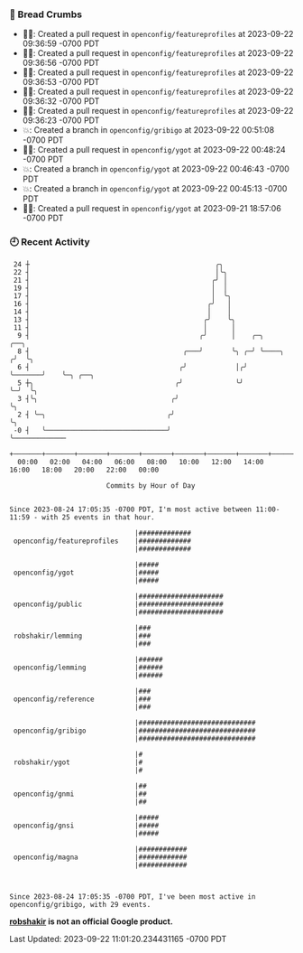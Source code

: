 ### 🍞 Bread Crumbs

 * ✍🏼: Created a pull request in `openconfig/featureprofiles` at 2023-09-22 09:36:59 -0700 PDT
 * ✍🏼: Created a pull request in `openconfig/featureprofiles` at 2023-09-22 09:36:56 -0700 PDT
 * ✍🏼: Created a pull request in `openconfig/featureprofiles` at 2023-09-22 09:36:53 -0700 PDT
 * ✍🏼: Created a pull request in `openconfig/featureprofiles` at 2023-09-22 09:36:32 -0700 PDT
 * ✍🏼: Created a pull request in `openconfig/featureprofiles` at 2023-09-22 09:36:23 -0700 PDT
 * 💥: Created a branch in `openconfig/gribigo` at 2023-09-22 00:51:08 -0700 PDT
 * ✍🏼: Created a pull request in `openconfig/ygot` at 2023-09-22 00:48:24 -0700 PDT
 * 💥: Created a branch in `openconfig/ygot` at 2023-09-22 00:46:43 -0700 PDT
 * 💥: Created a branch in `openconfig/ygot` at 2023-09-22 00:45:13 -0700 PDT
 * ✍🏼: Created a pull request in `openconfig/ygot` at 2023-09-21 18:57:06 -0700 PDT

### 🕘 Recent Activity
```
 24 ┼                                              ╭╮
 22 ┤                                              │╰╮
 21 ┤                                             ╭╯ │
 19 ┤                                             │  │
 17 ┤                                             │  ╰╮
 16 ┤                                            ╭╯   │
 14 ┤                                            │    │
 13 ┤                                           ╭╯    ╰╮
 11 ┤                                           │      │
  9 ┤                                          ╭╯      │    ╭─╮             ╭──╮
  8 ┤                                      ╭───╯       ╰╮ ╭─╯ ╰────╮       ╭╯  ╰╮
  6 ┤                                     ╭╯            │╭╯        ╰───────╯    ╰─╮ ╭──╮
  5 ┼╮                                   ╭╯             ╰╯                        ╰─╯  ╰╮
  3 ┤╰╮                                 ╭╯                                              ╰╮
  2 ┤ ╰─╮                              ╭╯                                                ╰╮
 -0 ┤   ╰──────────────────────────────╯                                                  ╰─────────────
    +───────+───────+───────+───────+───────+───────+───────+───────+───────+───────+───────+───────+────
  00:00   02:00   04:00   06:00   08:00   10:00   12:00   14:00   16:00   18:00   20:00   22:00   00:00   

						Commits by Hour of Day


Since 2023-08-24 17:05:35 -0700 PDT, I'm most active between 11:00-11:59 - with 25 events in that hour.

```



```
                               |#############
 openconfig/featureprofiles    |#############
                               |#############

                               |#####
 openconfig/ygot               |#####
                               |#####

                               |#####################
 openconfig/public             |#####################
                               |#####################

                               |###
 robshakir/lemming             |###
                               |###

                               |######
 openconfig/lemming            |######
                               |######

                               |###
 openconfig/reference          |###
                               |###

                               |#############################
 openconfig/gribigo            |#############################
                               |#############################

                               |#
 robshakir/ygot                |#
                               |#

                               |##
 openconfig/gnmi               |##
                               |##

                               |#####
 openconfig/gnsi               |#####
                               |#####

                               |############
 openconfig/magna              |############
                               |############



Since 2023-08-24 17:05:35 -0700 PDT, I've been most active in openconfig/gribigo, with 29 events.

```
**[robshakir](mailto:robjs@google.com) is not an official Google product.**  


Last Updated: 2023-09-22 11:01:20.234431165 -0700 PDT
